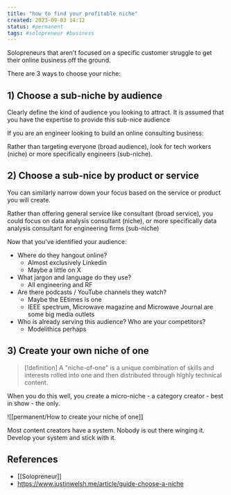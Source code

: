 ```yaml
---
title: "how to find your profitable niche"
created: 2023-09-03 14:12
status: #permanent
tags: #solopreneur #business
---
```


Solopreneurs that aren't focused on a specific customer struggle to get their online business off the ground.

There are 3 ways to choose your niche:

## 1) Choose a sub-niche by audience

Clearly define the kind of audience you looking to attract. It is assumed that you have the expertise to provide this sub-nice audience

If you are an engineer looking to build an online consulting business:

Rather than targeting  everyone (broad audience), look for tech workers (niche) or more specifically engineers (sub-niche).

## 2) Choose a sub-nice by product or service

You can similarly narrow down your focus based on the service or product you will create.

Rather than offering general service like consultant (broad service), you could focus on data analysis consultant (niche), or more specifically data analysis consultant for engineering firms (sub-niche) 

Now that you've identified your audience:

- Where do they hangout online?
	- Almost exclusively Linkedin
	- Maybe a little on X
- What jargon and language do they use?
	- All engineering and RF
- Are there podcasts / YouTube channels they watch?
	- Maybe the EEtimes  is one
	- IEEE spectrum, Microwave magazine and Microwave Journal are some big media outlets
- Who is already serving this audience? Who are your competitors?
	- Modelithics perhaps

## 3) Create your own niche of one

>[!definition] A "niche-of-one" is a unique combination of skills and interests rolled into one and then distributed through highly technical content.

When you do this well, you create a micro-niche - a category creator - best in show - the only.

![[permanent/How to create your niche of one]]

Most content creators have a system. Nobody is out there winging it. Develop your system and stick with it.

## References
- [[Solopreneur]]
- https://www.justinwelsh.me/article/guide-choose-a-niche



